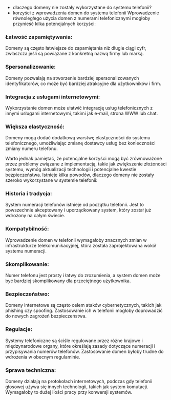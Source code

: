 + dlaczego domeny nie zostały wykorzystane do systemu telefonii?
+ korzyści z wprowadzenia domen do systemu telefonii
Wprowadzenie równoległego użycia domen z numerami telefonicznymi mogłoby przynieść kilka potencjalnych korzyści:

### Łatwość zapamiętywania:
Domeny są często łatwiejsze do zapamiętania niż długie ciągi cyfr, zwłaszcza jeśli są powiązane z konkretną nazwą firmy lub marką.

### Spersonalizowanie: 
Domeny pozwalają na stworzenie bardziej spersonalizowanych identyfikatorów, co może być bardziej atrakcyjne dla użytkowników i firm.

### Integracja z usługami internetowymi: 
Wykorzystanie domen może ułatwić integrację usług telefonicznych z innymi usługami internetowymi, takimi jak e-mail, strona WWW lub chat.

### Większa elastyczność: 
Domeny mogą dodać dodatkową warstwę elastyczności do systemu telefonicznego, umożliwiając zmianę dostawcy usług bez konieczności zmiany numeru telefonu.

Warto jednak pamiętać, że potencjalne korzyści mogą być zrównoważone przez problemy związane z implementacją, takie jak zwiększenie złożoności systemu, wymóg aktualizacji technologii i potencjalne kwestie bezpieczeństwa.
Istnieje kilka powodów, dlaczego domeny nie zostały szeroko wykorzystane w systemie telefonii:


### Historia i tradycja: 
System numeracji telefonów istnieje od początku telefonii. Jest to powszechnie akceptowany i uporządkowany system, który został już wdrożony na całym świecie.

### Kompatybilność: 
Wprowadzenie domen w telefonii wymagałoby znacznych zmian w infrastrukturze telekomunikacyjnej, która została zaprojektowana wokół systemu numeracji. 

### Skomplikowanie: 
Numer telefonu jest prosty i łatwy do zrozumienia, a system domen może być bardziej skomplikowany dla przeciętnego użytkownika.

### Bezpieczeństwo: 
Domeny internetowe są często celem ataków cybernetycznych, takich jak phishing czy spoofing. Zastosowanie ich w telefonii mogłoby doprowadzić do nowych zagrożeń bezpieczeństwa.

### Regulacje: 
Systemy telefoniczne są ściśle regulowane przez różne krajowe i międzynarodowe organy, które określają zasady dotyczące numeracji i przypisywania numerów telefonów. Zastosowanie domen byłoby trudne do wdrożenia w obecnym regulaminie. 

### Sprawa techniczna: 
Domeny działają na protokołach internetowych, podczas gdy telefonii głosowej używa się innych technologii, takich jak system komutacji. Wymagałoby to dużej ilości pracy przy konwersji systemów.

